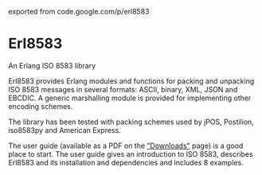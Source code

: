 exported from code.google.com/p/erl8583

# Erl8583
An Erlang ISO 8583 library

Erl8583 provides Erlang modules and functions for packing and unpacking ISO 8583 messages in several formats: ASCII, binary, XML, JSON and EBCDIC. A generic marshalling module is provided for implementing other encoding schemes.

The library has been tested with packing schemes used by jPOS, Postilion, iso8583py and American Express.

The user guide (available as a PDF on the ["Downloads"](https://code.google.com/archive/p/erl8583/downloads) page) is a good place to start. The user guide gives an introduction to ISO 8583, describes Erl8583 and its installation and dependencies and includes 8 examples.
